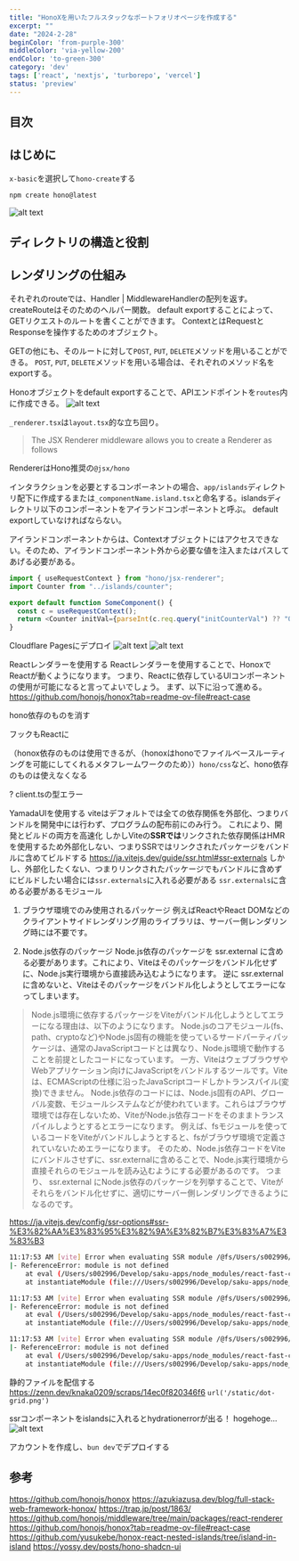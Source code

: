 ```yaml
---
title: "HonoXを用いたフルスタックなポートフォリオページを作成する"
excerpt: ""
date: "2024-2-28"
beginColor: 'from-purple-300'
middleColor: 'via-yellow-200'
endColor: 'to-green-300'
category: 'dev'
tags: ['react', 'nextjs', 'turborepo', 'vercel']
status: 'preview'
---
```

## 目次

## はじめに

`x-basic`を選択して`hono-create`する
```bash
npm create hono@latest
```

![alt text](image-1.png)

## ディレクトリの構造と役割

## レンダリングの仕組み
それぞれのrouteでは、Handler | MiddlewareHandlerの配列を返す。
createRouteはそのためのヘルパー関数。
default exportすることによって、GETリクエストのルートを書くことができます。
ContextとはRequestとResponseを操作するためのオブジェクト。

GETの他にも、そのルートに対して`POST`, `PUT`, `DELETE`メソッドを用いることができる。
`POST`, `PUT`, `DELETE`メソッドを用いる場合は、それぞれのメソッド名をexportする。

Honoオブジェクトをdefault exportすることで、APIエンドポイントを`routes`内に作成できる。
![alt text](image.png)

`_renderer.tsx`は`layout.tsx`的な立ち回り。

> The JSX Renderer middleware allows you to create a Renderer as follows

RendererはHono推奨の`@jsx/hono`


インタラクションを必要とするコンポーネントの場合、`app/islands`ディレクトリ配下に作成するまたは`_componentName.island.tsx`と命名する。islandsディレクトリ以下のコンポーネントをアイランドコンポーネントと呼ぶ。
default exportしていなければならない。

アイランドコンポーネントからは、Contextオブジェクトにはアクセスできない。そのため、アイランドコンポーネント外から必要な値を注入またはパスしてあげる必要がある。
```ts
import { useRequestContext } from "hono/jsx-renderer";
import Counter from "../islands/counter";

export default function SomeComponent() {
  const c = useRequestContext();
  return <Counter initVal={parseInt(c.req.query("initCounterVal") ?? "0")} />;
}
```

Cloudflare Pagesにデプロイ
![alt text](image-3.png)
![alt text](image-2.png)

Reactレンダラーを使用する
Reactレンダラーを使用することで、HonoxでReactが動くようになります。
つまり、Reactに依存しているUIコンポーネントの使用が可能になると言ってよいでしょう。
まず、以下に沿って進める。
https://github.com/honojs/honox?tab=readme-ov-file#react-case

hono依存のものを消す

フックもReactに

（honox依存のものは使用できるが、（honoxはhonoでファイルベースルーティングを可能にしてくれるメタフレームワークのため））`hono/css`など、hono依存のものは使えなくなる

? client.tsの型エラー

YamadaUIを使用する
viteはデフォルトでは全ての依存関係を外部化、つまりバンドルを開発中には行わず、プログラムの配布前にのみ行う。
これにより、開発とビルドの両方を高速化
しかしViteの**SSRでは**リンクされた依存関係はHMRを使用するため外部化しない、つまりSSRではリンクされたパッケージをバンドルに含めてビルドする
https://ja.vitejs.dev/guide/ssr.html#ssr-externals
しかし、外部化したくない、つまりリンクされたパッケージでもバンドルに含めずにビルドしたい場合には`ssr.externals`に入れる必要がある
`ssr.externals`に含める必要があるモジュール
1. ブラウザ環境でのみ使用されるパッケージ
例えばReactやReact DOMなどのクライアントサイドレンダリング用のライブラリは、サーバー側レンダリング時には不要です。

2. Node.js依存のパッケージ
Node.js依存のパッケージを ssr.external に含める必要があります。これにより、Viteはそのパッケージをバンドル化せずに、Node.js実行環境から直接読み込むようになります。
逆に ssr.external に含めないと、Viteはそのパッケージをバンドル化しようとしてエラーになってしまいます。
> Node.js環境に依存するパッケージをViteがバンドル化しようとしてエラーになる理由は、以下のようになります。
> Node.jsのコアモジュール(fs、path、cryptoなど)やNode.js固有の機能を使っているサードパーティパッケージは、通常のJavaScriptコードとは異なり、Node.js環境で動作することを前提としたコードになっています。
> 一方、ViteはウェブブラウザやWebアプリケーション向けにJavaScriptをバンドルするツールです。Viteは、ECMAScriptの仕様に沿ったJavaScriptコードしかトランスパイル(変換)できません。
> Node.js依存のコードには、Node.js固有のAPI、グローバル変数、モジュールシステムなどが使われています。これらはブラウザ環境では存在しないため、ViteがNode.js依存コードをそのままトランスパイルしようとするとエラーになります。
> 例えば、fsモジュールを使っているコードをViteがバンドルしようとすると、fsがブラウザ環境で定義されていないためエラーになります。
> そのため、Node.js依存コードをViteにバンドルさせずに、ssr.externalに含めることで、Node.js実行環境から直接それらのモジュールを読み込むようにする必要があるのです。
つまり、 ssr.external にNode.js依存のパッケージを列挙することで、Viteがそれらをバンドル化せずに、適切にサーバー側レンダリングできるようになるのです。

https://ja.vitejs.dev/config/ssr-options#ssr-%E3%82%AA%E3%83%95%E3%82%9A%E3%82%B7%E3%83%A7%E3%83%B3

```bash
11:17:53 AM [vite] Error when evaluating SSR module /@fs/Users/s002996/Develop/saku-apps/node_modules/react-fast-compare/index.js:
|- ReferenceError: module is not defined
    at eval (/Users/s002996/Develop/saku-apps/node_modules/react-fast-compare/index.js:125:1)
    at instantiateModule (file:///Users/s002996/Develop/saku-apps/node_modules/vite/dist/node/chunks/dep-DkOS1hkm.js:55036:15)

11:17:53 AM [vite] Error when evaluating SSR module /@fs/Users/s002996/Develop/saku-apps/node_modules/@yamada-ui/core/dist/index.mjs: failed to import "/@fs/Users/s002996/Develop/saku-apps/node_modules/react-fast-compare/index.js"
|- ReferenceError: module is not defined
    at eval (/Users/s002996/Develop/saku-apps/node_modules/react-fast-compare/index.js:125:1)
    at instantiateModule (file:///Users/s002996/Develop/saku-apps/node_modules/vite/dist/node/chunks/dep-DkOS1hkm.js:55036:15)

11:17:53 AM [vite] Error when evaluating SSR module /@fs/Users/s002996/Develop/saku-apps/node_modules/@yamada-ui/providers/dist/chunk-WVH6AECZ.mjs: failed to import "/@fs/Users/s002996/Develop/saku-apps/node_modules/@yamada-ui/core/dist/index.mjs"
|- ReferenceError: module is not defined
    at eval (/Users/s002996/Develop/saku-apps/node_modules/react-fast-compare/index.js:125:1)
    at instantiateModule (file:///Users/s002996/Develop/saku-apps/node_modules/vite/dist/node/chunks/dep-DkOS1hkm.js:55036:15)
```

静的ファイルを配信する
https://zenn.dev/knaka0209/scraps/14ec0f820346f6
`url('/static/dot-grid.png')`

ssrコンポーネントをislandsに入れるとhydrationerrorが出る！<islands-honox> hogehoge...
![alt text](image-4.png)

アカウントを作成し、`bun dev`でデプロイする
## 参考
https://github.com/honojs/honox
https://azukiazusa.dev/blog/full-stack-web-framework-honox/
https://trap.jp/post/1863/
https://github.com/honojs/middleware/tree/main/packages/react-renderer
https://github.com/honojs/honox?tab=readme-ov-file#react-case
https://github.com/yusukebe/honox-react-nested-islands/tree/island-in-island
https://yossy.dev/posts/hono-shadcn-ui